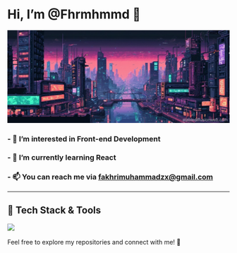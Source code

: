 # Hi, I’m @Fhrmhmmd 👋

![art](https://github.com/Fhrmhmmd/Fhrmhmmd/blob/main/art.jpg)

### - 👀 I’m interested in **Front-end Development**
### - 🌱 I’m currently learning **React**
### - 📫 You can reach me via [fakhrimuhammadzx@gmail.com](mailto:fakhrimuhammadzx@gmail.com)

---

## 🚀 Tech Stack & Tools

<a href="https://skillicons.dev" align="center">
    <img src="https://skillicons.dev/icons?i=html,css,js,php,react" />
</a>

Feel free to explore my repositories and connect with me! 🤝


